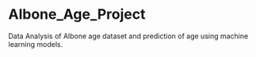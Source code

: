 # Albone_Age_Project
Data Analysis of Albone age dataset and prediction of age using machine learning models.
